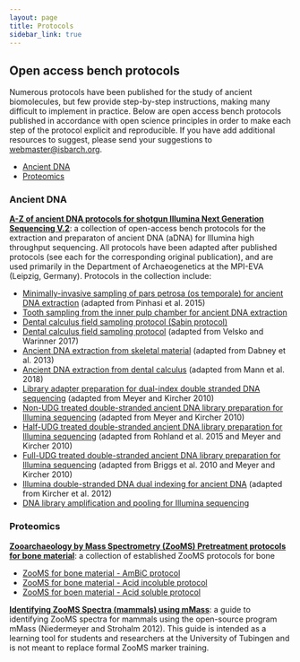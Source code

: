 ```yaml
---
layout: page
title: Protocols
sidebar_link: true
---
```


## Open access bench protocols

Numerous protocols have been published for the study of ancient biomolecules, but few provide step-by-step instructions, making many difficult to implement in practice. Below are open access bench protocols published in accordance with open science principles in order to make each step of the protocol explicit and reproducible. If you have add additional resources to suggest, please send your suggestions to webmaster@isbarch.org.

- [Ancient DNA](#ancient-dna)
- [Proteomics](#proteomics)

### Ancient DNA

**[A-Z of ancient DNA protocols for shotgun Illumina Next Generation Sequencing V.2](https://www.protocols.io/view/a-z-of-ancient-dna-protocols-for-shotgun-illumina-36wgq529xgk5/v2)**: a collection of open-access bench protocols for the extraction and preparaton of ancient DNA (aDNA) for Illumina high throughput sequencing. All protocols have been adapted after published protocols (see each for the corresponding original publication), and are used primarily in the Department of Archaeogenetics at the MPI-EVA (Leipzig, Germany). Protocols in the collection include:
- [Minimally-invasive sampling of pars petrosa (os temporale) for ancient DNA extraction](https://www.protocols.io/view/minimally-invasive-sampling-of-pars-petrosa-os-tem-bqd8ms9w) (adapted from Pinhasi et al. 2015)
- [Tooth sampling from the inner pulp chamber for ancient DNA extraction](https://www.protocols.io/view/tooth-sampling-from-the-inner-pulp-chamber-for-anc-bqebmtan)
- [Dental calculus field sampling protocol (Sabin protocol)](https://www.protocols.io/view/dental-calculus-field-sampling-protocol-sabin-vers-bqecmtaw)
- [Dental calculus field sampling protocol](https://www.protocols.io/view/dental-calculus-field-sampling-protocol-warinner-v-7hphj5n) (adapted from Velsko and Warinner 2017)
- [Ancient DNA extraction from skeletal material](https://www.protocols.io/view/ancient-dna-extraction-from-skeletal-material-baksicwe) (adapted from Dabney et al. 2013)
- [Ancient DNA extraction from dental calculus](https://www.protocols.io/view/ancient-dna-extraction-from-dental-calculus-bidyka7w) (adapted from Mann et al. 2018)
- [Library adapter preparation for dual-index double stranded DNA sequencing](https://www.protocols.io/view/library-adapter-preparation-for-dual-index-double-bem5jc86) (adapted from Meyer and Kircher 2010)
- [Non-UDG treated double-stranded ancient DNA library preparation for Illumina sequencing](https://www.protocols.io/view/non-udg-treated-double-stranded-ancient-dna-librar-bakricv6) (adapted from Meyer and Kircher 2010)
- [Half-UDG treated double-stranded ancient DNA library preparation for Illumina sequencing](https://www.protocols.io/view/half-udg-treated-double-stranded-ancient-dna-libra-bmh6k39e) (adapted from Rohland et al. 2015 and Meyer and Kircher 2010) 
- [Full-UDG treated double-stranded ancient DNA library preparation for Illumina sequencing](https://www.protocols.io/view/full-udg-treated-double-stranded-ancient-dna-libra-bqbpmsmn) (adapted from Briggs et al. 2010 and Meyer and Kircher 2010)
- [Illumina double-stranded DNA dual indexing for ancient DNA](https://www.protocols.io/view/illumina-double-stranded-dna-dual-indexing-for-anc-bvt8n6rw) (adapted from Kircher et al. 2012)
- [DNA library amplification and pooling for Illumina sequencing](https://www.protocols.io/view/amplification-and-pooling-beqkjduw)

### Proteomics

**[Zooarchaeology by Mass Spectrometry (ZooMS) Pretreatment protocols for bone material](https://www.protocols.io/view/zooarchaeology-by-mass-spectrometry-zooms-pretreat-3byl471yolo5/v1)**: a collection of established ZooMS protocols for bone
- [ZooMS for bone material - AmBiC protocol](https://www.protocols.io/view/zooarchaeology-by-mass-spectrometry-zooms-for-bone-bffdjji6)
- [ZooMS for bone material - Acid incoluble protocol](https://www.protocols.io/view/zooarchaeology-by-mass-spectrometry-zooms-for-bone-bf43jqyn)
- [ZooMS for boen material - Acid soluble protocol](https://www.protocols.io/view/zooarchaeology-by-mass-spectrometry-zooms-for-bone-bf5bjq2n)

**[Identifying ZooMS Spectra (mammals) using mMass](https://www.protocols.io/view/identifying-zooms-spectra-mammals-using-mmass-kqdg36rppg25/v1)**: a guide to identifying ZooMS spectra for mammals using the open-source program mMass (Niedermeyer and Strohalm 2012). This guide is intended as a learning tool for students and researchers at the University of Tubingen and is not meant to replace formal ZooMS marker training. 
